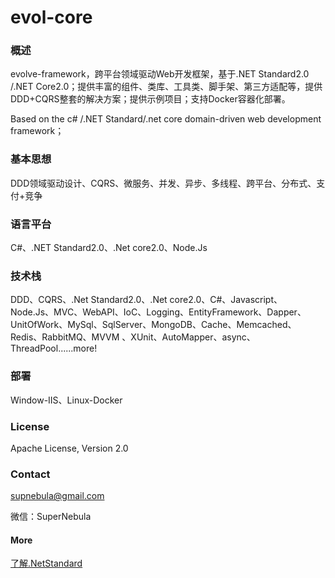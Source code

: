 
# evol-core

### 概述

evolve-framework，跨平台领域驱动Web开发框架，基于.NET Standard2.0 /.NET Core2.0；提供丰富的组件、类库、工具类、脚手架、第三方适配等，提供DDD+CQRS整套的解决方案；提供示例项目；支持Docker容器化部署。

Based on the c# /.NET Standard/.net core domain-driven web development framework；

### 基本思想

DDD领域驱动设计、CQRS、微服务、并发、异步、多线程、跨平台、分布式、支付+竞争

### 语言平台

C#、.NET Standard2.0、.Net core2.0、Node.Js

### 技术栈

DDD、CQRS、.Net Standard2.0、.Net core2.0、C#、Javascript、Node.Js、MVC、WebAPI、IoC、Logging、EntityFramework、Dapper、UnitOfWork、MySql、SqlServer、MongoDB、Cache、Memcached、Redis、RabbitMQ、MVVM 、XUnit、AutoMapper、async、ThreadPool......more!

### 部署

Window-IIS、Linux-Docker

### License

Apache License, Version 2.0

### Contact

supnebula@gmail.com

微信：SuperNebula

#### More

   [了解.NetStandard](https://docs.microsoft.com/en-us/dotnet/standard/net-standard)

